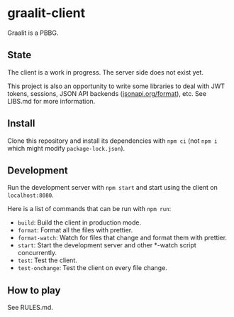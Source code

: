# graalit-client

Graalit is a PBBG.

## State

The client is a work in progress. The server side does not exist yet.

This project is also an opportunity to write some libraries to deal with JWT tokens, sessions, JSON API backends ([jsonapi.org/format](http://jsonapi.org/format)), etc. See LIBS.md for more information.

## Install

Clone this repository and install its dependencies with `npm ci` (not `npm i` which might modify `package-lock.json`).

## Development

Run the development server with `npm start` and start using the client on `localhost:8080`.

Here is a list of commands that can be run with `npm run`:

 - `build`: Build the client in production mode.
 - `format`: Format all the files with prettier.
 - `format-watch`: Watch for files that change and format them with prettier.
 - `start`: Start the development server and other *-watch script concurrently.
 - `test`: Test the client.
 - `test-onchange`: Test the client on every file change.

## How to play

See RULES.md.